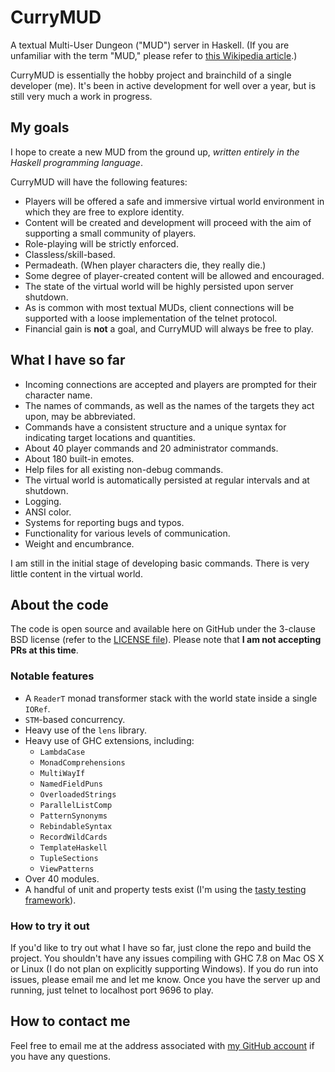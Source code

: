 # CurryMUD

A textual Multi-User Dungeon ("MUD") server in Haskell. (If you are unfamiliar with the term "MUD," please refer to [this Wikipedia article](http://en.wikipedia.org/wiki/MUD).)

CurryMUD is essentially the hobby project and brainchild of a single developer (me). It's been in active development for well over a year, but is still very much a work in progress.

## My goals

I hope to create a new MUD from the ground up, _written entirely in the Haskell programming language_.

CurryMUD will have the following features:
* Players will be offered a safe and immersive virtual world environment in which they are free to explore identity.
* Content will be created and development will proceed with the aim of supporting a small community of players.
* Role-playing will be strictly enforced.
* Classless/skill-based.
* Permadeath. (When player characters die, they really die.)
* Some degree of player-created content will be allowed and encouraged.
* The state of the virtual world will be highly persisted upon server shutdown.
* As is common with most textual MUDs, client connections will be supported with a loose implementation of the telnet protocol.
* Financial gain is **not** a goal, and CurryMUD will always be free to play.

## What I have so far

* Incoming connections are accepted and players are prompted for their character name.
* The names of commands, as well as the names of the targets they act upon, may be abbreviated.
* Commands have a consistent structure and a unique syntax for indicating target locations and quantities.
* About 40 player commands and 20 administrator commands.
* About 180 built-in emotes.
* Help files for all existing non-debug commands.
* The virtual world is automatically persisted at regular intervals and at shutdown.
* Logging.
* ANSI color.
* Systems for reporting bugs and typos.
* Functionality for various levels of communication.
* Weight and encumbrance.

I am still in the initial stage of developing basic commands. There is very little content in the virtual world.

## About the code

The code is open source and available here on GitHub under the 3-clause BSD license (refer to the [LICENSE file](https://github.com/jasonstolaruk/CurryMUD/blob/master/LICENSE)). Please note that **I am not accepting PRs at this time**.

### Notable features

* A `ReaderT` monad transformer stack with the world state inside a single `IORef`.
* `STM`-based concurrency.
* Heavy use of the `lens` library.
* Heavy use of GHC extensions, including:
  * `LambdaCase`
  * `MonadComprehensions`
  * `MultiWayIf`
  * `NamedFieldPuns`
  * `OverloadedStrings`
  * `ParallelListComp`
  * `PatternSynonyms`
  * `RebindableSyntax`
  * `RecordWildCards`
  * `TemplateHaskell`
  * `TupleSections`
  * `ViewPatterns`
* Over 40 modules.
* A handful of unit and property tests exist (I'm using the [tasty testing framework](https://hackage.haskell.org/package/tasty)).

### How to try it out

If you'd like to try out what I have so far, just clone the repo and build the project. You shouldn't have any issues compiling with GHC 7.8 on Mac OS X or Linux (I do not plan on explicitly supporting Windows). If you do run into issues, please email me and let me know. Once you have the server up and running, just telnet to localhost port 9696 to play.

## How to contact me

Feel free to email me at the address associated with [my GitHub account](https://github.com/jasonstolaruk) if you have any questions.
